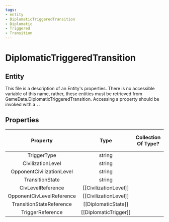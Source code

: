 ```yaml
---
tags:
- entity
- DiplomaticTriggeredTransition
- Diplomatic
- Triggered
- Transition
---
```

# DiplomaticTriggeredTransition
## Entity
This file is a description of an Entity's properties. There is no accessible variable of this name, rather, these entities must be retrieved from GameData.DiplomaticTriggeredTransition. Accessing a property should be invoked with a `.`.
## Properties
|	Property	|	Type	|	Collection Of Type?	|	May Be Nil?	|	Default	|	References	|	Key	|	Notes	|
|	:-:	|	:-:	|	:-:	|	:-:	|	:-:	|	:-:	|	:-:	|	-:	|
|	TriggerType	|	string	|		|		|		|	[[DiplomaticTrigger]].TriggerType	|		|	|
|	CivilizationLevel	|	string	|		|		|		|	[[CivilizationLevel]].CivilizationLevelType	|		|	|
|	OpponentCivilizationLevel	|	string	|		|		|		|	[[CivilizationLevel]].CivilizationLevelType	|		|	|
|	TransitionState	|	string	|		|		|		|	[[DiplomaticState]].StateType	|		|	|
|	CivLevelReference	|	[[CivilizationLevel]]	|		|	✓	|		|		|		|	|
|	OpponentCivLevelReference	|	[[CivilizationLevel]]	|		|	✓	|		|		|		|	|
|	TransitionStateReference	|	[[DiplomaticState]]	|		|	✓	|		|		|		|	|
|	TriggerReference	|	[[DiplomaticTrigger]]	|		|	✓	|		|		|		|	|
